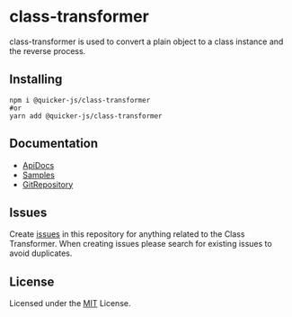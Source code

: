 # class-transformer
class-transformer is used to convert a plain object to a class instance and the reverse process.

## Installing

```shell
npm i @quicker-js/class-transformer
#or
yarn add @quicker-js/class-transformer
```

## Documentation
- [ApiDocs](https://quicker-js.github.io/class-transformer/)
- [Samples](https://github.com/quicker-js/class-transformer/tree/master/sample)
- [GitRepository](https://github.com/quicker-js/class-transformer)


## Issues
Create [issues](https://github.com/quicker-js/class-transformer/issues) in this repository for anything related to the Class Transformer. When creating issues please search for existing issues to avoid duplicates.


## License
Licensed under the [MIT](https://github.com/quicker-js/class-transformer/blob/master/LICENSE) License.
